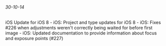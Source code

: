 ###### 30-10-14

iOS Update for iOS 8 - iOS: Project and type updates for iOS 8 - iOS: Fixes #226 when adjustments weren't correctly being waited for before first image - iOS: Updated documentation to provide information about focus and exposure points (#227) 


